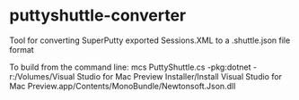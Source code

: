 ﻿# puttyshuttle-converter
Tool for converting SuperPutty exported Sessions.XML to a .shuttle.json file format

To build from the command line: 
    mcs PuttyShuttle.cs -pkg:dotnet -r:/Volumes/Visual Studio for Mac Preview Installer/Install Visual Studio for Mac Preview.app/Contents/MonoBundle/Newtonsoft.Json.dll
